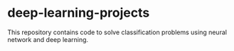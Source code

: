 # deep-learning-projects
This repository contains code to solve classification problems using neural network and deep learning.

